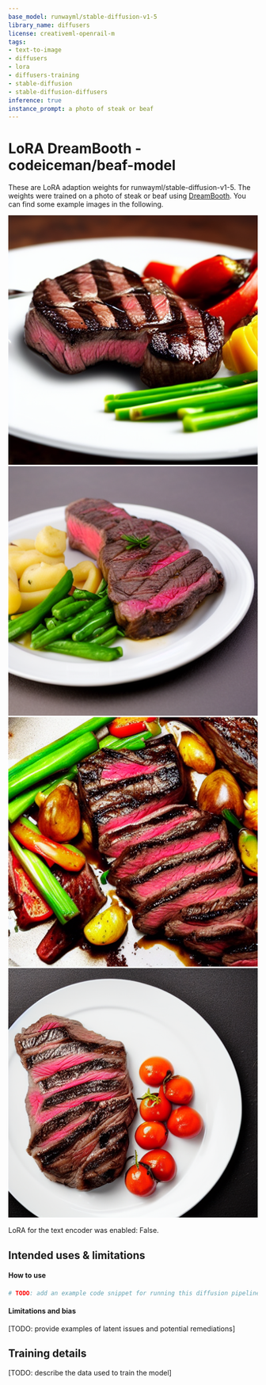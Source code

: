 ```yaml
---
base_model: runwayml/stable-diffusion-v1-5
library_name: diffusers
license: creativeml-openrail-m
tags:
- text-to-image
- diffusers
- lora
- diffusers-training
- stable-diffusion
- stable-diffusion-diffusers
inference: true
instance_prompt: a photo of steak or beaf
---
```


<!-- This model card has been generated automatically according to the information the training script had access to. You
should probably proofread and complete it, then remove this comment. -->


# LoRA DreamBooth - codeiceman/beaf-model

These are LoRA adaption weights for runwayml/stable-diffusion-v1-5. The weights were trained on a photo of steak or beaf using [DreamBooth](https://dreambooth.github.io/). You can find some example images in the following. 

![img_0](./image_0.png)
![img_1](./image_1.png)
![img_2](./image_2.png)
![img_3](./image_3.png)


LoRA for the text encoder was enabled: False.


## Intended uses & limitations

#### How to use

```python
# TODO: add an example code snippet for running this diffusion pipeline
```

#### Limitations and bias

[TODO: provide examples of latent issues and potential remediations]

## Training details

[TODO: describe the data used to train the model]